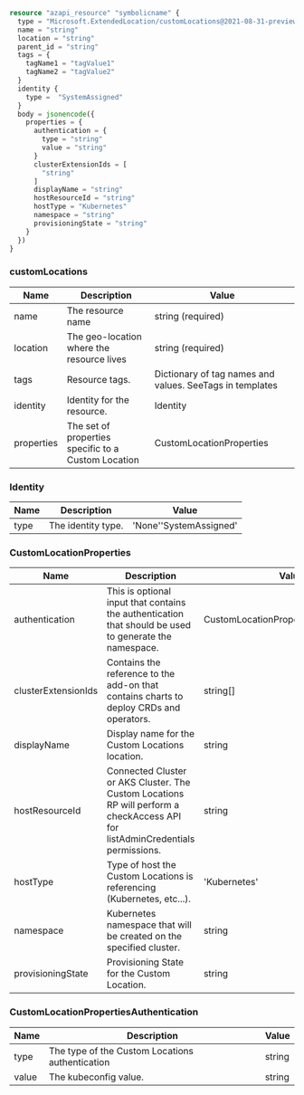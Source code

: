 ```terraform
resource "azapi_resource" "symbolicname" {
  type = "Microsoft.ExtendedLocation/customLocations@2021-08-31-preview"
  name = "string"
  location = "string"
  parent_id = "string"
  tags = {
    tagName1 = "tagValue1"
    tagName2 = "tagValue2"
  }
  identity {
    type =  "SystemAssigned"
  }
  body = jsonencode({
    properties = {
      authentication = {
        type = "string"
        value = "string"
      }
      clusterExtensionIds = [
        "string"
      ]
      displayName = "string"
      hostResourceId = "string"
      hostType = "Kubernetes"
      namespace = "string"
      provisioningState = "string"
    }
  })
}

```

### customLocations

| Name | Description | Value |
|-|-|-|
| name | The resource name | string (required) |
| location | The geo-location where the resource lives | string (required) |
| tags | Resource tags. | Dictionary of tag names and values. SeeTags in templates |
| identity | Identity for the resource. | Identity |
| properties | The set of properties specific to a Custom Location | CustomLocationProperties |


### Identity

| Name | Description | Value |
|-|-|-|
| type | The identity type. | 'None''SystemAssigned' |


### CustomLocationProperties

| Name | Description | Value |
|-|-|-|
| authentication | This is optional input that contains the authentication that should be used to generate the namespace. | CustomLocationPropertiesAuthentication |
| clusterExtensionIds | Contains the reference to the add-on that contains charts to deploy CRDs and operators. | string[] |
| displayName | Display name for the Custom Locations location. | string |
| hostResourceId | Connected Cluster or AKS Cluster. The Custom Locations RP will perform a checkAccess API for listAdminCredentials permissions. | string |
| hostType | Type of host the Custom Locations is referencing (Kubernetes, etc...). | 'Kubernetes' |
| namespace | Kubernetes namespace that will be created on the specified cluster. | string |
| provisioningState | Provisioning State for the Custom Location. | string |


### CustomLocationPropertiesAuthentication

| Name | Description | Value |
|-|-|-|
| type | The type of the Custom Locations authentication | string |
| value | The kubeconfig value. | string |



